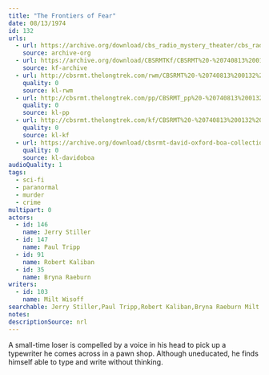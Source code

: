```yaml
---
title: "The Frontiers of Fear"
date: 08/13/1974
id: 132
urls: 
  - url: https://archive.org/download/cbs_radio_mystery_theater/cbs_radio_mystery_theater-0101-0150.zip/cbs_radio_mystery_theater-0101-0150%2Fcbsrmt_0132_the_frontiers_of_fear.mp3
    source: archive-org
  - url: https://archive.org/download/CBSRMTKf/CBSRMT%20-%20740813%200132%20The%20Frontier%20Of%20Fear_kf.mp3
    source: kf-archive
  - url: http://cbsrmt.thelongtrek.com/rwm/CBSRMT%20-%20740813%200132%20The%20Frontier%20of%20Fear_rwm.mp3
    quality: 0
    source: kl-rwm
  - url: http://cbsrmt.thelongtrek.com/pp/CBSRMT_pp%20-%20740813%200132%20The%20Frontier%20of%20Fear.mp3
    quality: 0
    source: kl-pp
  - url: http://cbsrmt.thelongtrek.com/kf/CBSRMT%20-%20740813%200132%20The%20Frontier%20Of%20Fear_kf.mp3
    quality: 0
    source: kl-kf
  - url: https://archive.org/download/cbsrmt-david-oxford-boa-collection/CBSRMT-740813-0132-The-Frontier-of-Fear-(64-44)_kf-{BoA}.mp3
    quality: 0
    source: kl-davidoboa
audioQuality: 1
tags: 
  - sci-fi
  - paranormal
  - murder
  - crime
multipart: 0
actors:  
  - id: 146
    name: Jerry Stiller  
  - id: 147
    name: Paul Tripp  
  - id: 91
    name: Robert Kaliban  
  - id: 35
    name: Bryna Raeburn
writers:  
  - id: 103
    name: Milt Wisoff
searchable: Jerry Stiller,Paul Tripp,Robert Kaliban,Bryna Raeburn Milt Wisoff
notes: 
descriptionSource: nrl
---
```

A small-time loser is compelled by a voice in his head to pick up a typewriter he comes across in a pawn shop. Although uneducated, he finds himself able to type and write without thinking.